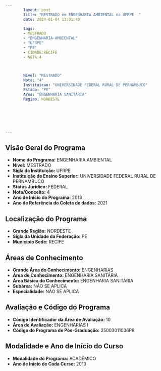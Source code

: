 ```yaml
---
        layout: post
        title: "MESTRADO em ENGENHARIA AMBIENTAL na UFRPE  "
        date: 2024-01-04 13:01:48
     
        tags:
        - MESTRADO
        - "ENGENHARIA-AMBIENTAL"
        - "UFRPE"
        - "PE"
        - CIDADE:RECIFE
        - NOTA:4
        
       

        Nivel: "MESTRADO"
        Nota: "4"
        Instituicao: "UNIVERSIDADE FEDERAL RURAL DE PERNAMBUCO"
        Estado: "PE"
        Area: "ENGENHARIA SANITÁRIA"
        Regiao: NORDESTE
        
        
        
        
        
        
---
```

## Visão Geral do Programa
- **Nome do Programa:** ENGENHARIA AMBIENTAL
- **Nível:** MESTRADO
- **Sigla da Instituição:** UFRPE
- **Instituição de Ensino Superior:** UNIVERSIDADE FEDERAL RURAL DE PERNAMBUCO
- **Status Jurídico:** FEDERAL
- **Nota/Conceito:** 4
- **Ano de Início do Programa:** 2013
- **Ano de Referência do Coleta de dados:** 2021

## Localização do Programa
- **Grande Região:** NORDESTE
- **Sigla da Unidade da Federação:** PE
- **Município Sede:** RECIFE

## Áreas de Conhecimento
- **Grande Área do Conhecimento:** ENGENHARIAS
- **Área de Conhecimento:** ENGENHARIA SANITÁRIA
- **Área Básica do Conhecimento:** ENGENHARIA SANITÁRIA
- **Subárea:** NÃO SE APLICA
- **Especialidade:** NÃO SE APLICA

## Avaliação e Código do Programa
- **Código Identificador da Área de Avaliação:** 10
- **Área de Avaliação:** ENGENHARIAS I
- **Código do Programa de Pós-Graduação:** 25003011036P8


## Modalidade e Ano de Início do Curso
- **Modalidade do Programa:** ACADÊMICO
- **Ano de Início de Cada Curso:** 2013
